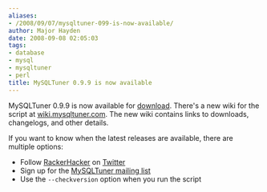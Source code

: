 ```yaml
---
aliases:
- /2008/09/07/mysqltuner-099-is-now-available/
author: Major Hayden
date: 2008-09-08 02:05:03
tags:
- database
- mysql
- mysqltuner
- perl
title: MySQLTuner 0.9.9 is now available
---
```


MySQLTuner 0.9.9 is now available for [download][1]. There's a new wiki for the script at [wiki.mysqltuner.com][2]. The new wiki contains links to downloads, changelogs, and other details.

If you want to know when the latest releases are available, there are multiple options:

  * Follow [RackerHacker][3] on [Twitter][4]
  * Sign up for the [MySQLTuner mailing list][5]
  * Use the `--checkversion` option when you run the script

 [1]: http://mysqltuner.pl/
 [2]: http://wiki.mysqltuner.com
 [3]: http://twitter.com/RackerHacker/
 [4]: http://twitter.com/
 [5]: http://wiki.mysqltuner.com/MySQLTuner#Mailing_List